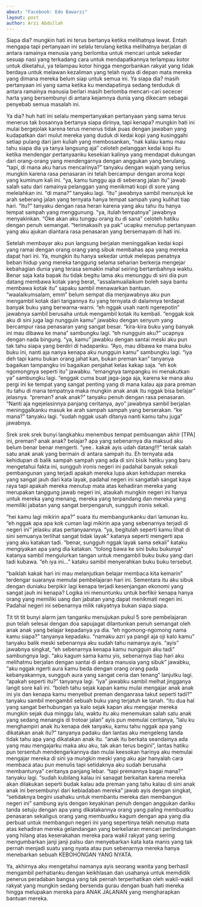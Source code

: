 ```yaml
---
about: "Facebook: Edo Bawarzi"
layout: post
author: Arzi Abdullah
---
```




Siapa dia? mungkin hati ini terus bertanya ketika melihatnya lewat. Entah mengapa tapi pertanyaan ini selalu terulang ketika melihatnya berjalan di antara ramainya menusia yang berlomba untuk mencari untuk sekedar sesuap nasi yang terkadang cara untuk mendapatkannya terlampau kotor untuk diketahui, ya telampau kotor hingga mengorbankan rakyat yang tidak berdaya untuk melawan kezaliman yang telah nyata di depan mata mereka yang dimana mereka belum siap untuk semua ini. Ya siapa dia? masih pertanyaan ini yang sama ketika ku mendapatinya sedang terduduk di antara ramainya manusia berlari masih berlomba mencari-cari sececer harta yang bersembunyi di antara kejamnya dunia yang dikecam sebagai penyebab semua masalah ini.



Ya dia? huh hati ini selalu mempertanyakan pertanyaan yang sama terus menerus tak bosannya bertanya siapa dirinya, tapi kenapa? mungkin hati ini mulai bergejolak karena terus menerus tidak puas dengan jawaban yang kudapatkan dari mulut mereka yang duduk di kedai kopi yang kusinggahi setiap pulang dari jam kuliah yang membosankan, “nak kalau kamu mau tahu siapa dia ya tanya langsung aja” celoteh pelanggan kedai kopi itu ketika mendengar pertanyaanku kesekian kalinya yang mendapat dukungan dari orang-orang yang mendengarnya dengan anggukan yang berulang. “tapi, di mana aku harus mencarinya?” tanyaku dengan wajah yang serius mungkin karena rasa penasaran ini telah bercampur dengan aroma kopi yang kuminum kali ini. “ya, kamu tunggu aja di seberang jalan itu” jawab salah satu dari ramainya pelanggan yang menikmati kopi di sore yang melelahkan ini. “di mana?” tanyaku lagi. “itu” jawabnya sambil menunjuk ke arah seberang jalan yang ternyata hanya tempat sampah yang kulihat tiap hari. “itu?” tanyaku dengan rasa heran karena yang aku tahu itu hanya tempat sampah yang menggunung. “ya, itulah tempatnya” jawabnya menyakinkan. “Oke akan aku tunggu orang itu di sana” celoteh hatiku dengan penuh semangat. “terimakasih ya pak” ucapku menutup pertanyaan yang aku ajukan diantara rasa penasaran yang bersemayam di hati ini.



Setelah membayar aku pun langsung berjalan meninggalkan kedai kopi yang ramai dengan orang orang yang sibuk membahas apa yang mereka dapat hari ini. Ya, mungkin itu hanya sekedar untuk melepas penatnya beban hidup yang mereka tanggung selama seharian berkerja mengejar kebahagian dunia yang terasa semakin mahal seiring bertambahnya waktu. Benar saja kata bapak itu tidak begitu lama aku menunggu di sini dia pun datang membawa kotak yang berat, “assalamuailaikum boleh saya bantu membawa kotak itu” sapaku sambil menawarkan bantuan. “waalaikumsalam, emm” belum sempat dia menjawabnya aku pun mengambil kotak dari tangannya itu yang ternyata di dalamnya terdapat banyak buku yang berwarna-warni. “eh nggak usah nanti ngerepotin” jawabnya sambil berusaha untuk mengambil kotak itu kembali. “enggak kok aku di sini juga lagi nungguin kamu” jawabku dengan senyum yang bercampur rasa penasaran yang sangat besar. “kira-kira buku yang banyak ini mau dibawa ke mana” sambungku lagi. “eh nungguin aku?” ucapnya dengan nada bingung. “ya, kamu” jawabku dengan santai meski aku pun tak tahu siapa yang berdiri di hadapanku. “Ayo, mau dibawa ke mana buku buku ini, nanti aja nanya kenapa aku nungguin kamu” sambungku lagi. “iya deh tapi kamu bukan orang jahat kan, bukan preman kan” tanyanya bagaikan tampangku ini bagaikan penjahat kelas kakap saja. “eh kok ngomongnya seperti itu” jawabku. “emangnya tampangku ini menakutkan ya” sambungku lagi. “enggak cuma buat jaga-jaga aja, karena ke mana aku pergi ini ke tempat yang sangat penting yang di mana kalau aja para preman itu tahu di mana tempatnya maka mungkin anak anak itu nggak bisa belajar” jelasnya. “preman? anak anak?” tanyaku penuh dengan rasa penasaran. “Nanti aja ngejelasinnya panjang ceritanya, ayo” jawabnya sambil berjalan meninggalkanku masuk ke arah sampah sampah yang berserakan. “ke mana?” tanyaku lagi. “sudah nggak usah ditanya nanti kamu tahu juga” jawabnya.





 

Srek srek srek bunyi langkahku menembus tempat pembuangan akhir [TPA] ini, preman? anak anak? belajar? apa yang sebenarnya dia maksud aku belum benar benar mengerti. “yee.. kakak ayis udah datang!!!” teriak salah satu anak anak yang bermain di antara sampah itu. Eh ternyata ada kehidupan di balik sampah sampah yang ada di sini bisik hatiku yang baru mengetahui fakta ini, sungguh ironis negeri ini padahal banyak sekali pembangunan yang terjadi apakah mereka lupa akan kehidupan mereka yang sangat jauh dari kata layak, padahal negeri ini sangatlah sangat kaya raya tapi apakah mereka menutup mata atas kehadiran mereka yang merupakan tanggung jawab negeri ini, ataukah mungkin negeri ini hanya untuk mereka yang menang, mereka yang terpandang dan mereka yang memiliki jabatan yang sangat berpengaruh, sungguh ironis sekali.



“hei kamu lagi mikirin apa?” suara itu membangunkanku dari lamunan ku. “eh nggak apa apa kok cuman lagi mikirin apa yang sebenarnya terjadi di negeri ini” jelasku atas pertanyaannya. “ya, begitulah seperti kamu lihat di sini semuanya terlihat sangat tidak layak” katanya seperti mengerti apa yang aku katakan tadi. “benar, sungguh nggak layak sama sekali” kataku mengiyakan apa yang dia katakan. “tolong bawa ke sini buku bukunya” katanya sambil mengulurkan tangan untuk mengambil buku buku yang dari tadi kubawa. “eh iya ini…” kataku sambil menyerahkan buku buku tersebut.



“baiklah kakak hari ini mau melanjutkan belajar membaca kita kemarin” terdengar suaranya memulai pembelajaran hari ini. Sementara itu aku sibuk dengan duniaku berpikir lagi kenapa terjadi kesenjangan ekonomi yang sangat jauh ini kenapa? Logika ini menuntunku untuk berfikir kenapa hanya orang yang memiliki uang dan jabatan yang dapat menikmati negeri ini. Padahal negeri ini sebenarnya milik rakyatnya bukan siapa siapa.



Tit tit tit bunyi alarm jam tanganku menujukan pukul 5 sore pembelajaran pun telah selesai dengan doa sapujagat dilantunkan penuh semangat oleh anak anak yang belajar kepadanya ya dia. “eh ngomong-ngomong nama kamu siapa?” tanyanya kepadaku. “namaku azri ya pangil aja oji kalo kamu” tanyaku balik meski sebenarnya aku sudah tahu namanya ayis. “ayis” jawabnya singkat, “eh sebenarnya kenapa kamu nungguin aku tadi” sambungnya lagi. “aku kagum sama kamu yis, sebenarnya tiap hari aku melihatmu berjalan dengan santai di antara manusia yang sibuk” jawabku, “aku nggak ngerti aura kamu beda dengan orang orang pada kebanyakannya, sungguh aura yang sangat ceria dan tenang” lanjutku lagi. “apakah seperti itu?” tanyanya lagi. “iya” jawabku sambil melhat jingganya langit sore kali ini. “boleh tahu sejak kapan kamu mulai mengajar anak anak ini yis dan kenapa kamu menyebut preman denganrasa takut seperti tadi?” tanyaku sambil mengambil sebuah buku yang terjatuh ke tanah. “itu dua hal yang sangat berhubungan ya kalo sejak kapan aku mengajar mereka mungkin sejak dua minggu lalu, waktu itu aku menemukan salah satu anak yang sedang menangis di trotoar jalan” ayis pun memulai ceritanya, “lalu ku menghampiri anak itu kenapa dek tanyaku, kamu tahu nggak apa yang dikatakan anak itu?” tanyanya padaku dan lantas aku mengeleng tanda tidak tahu apa yang dikatakan anak itu. “anak itu berkata seandainya ada yang mau mengajarku maka aku aku, tak akan terus begini”, lantas hatiku pun tersentuh mendengarkannya dan mulai keesokan harinya aku memulai mengajar mereka di sini ya mungkin meski yang aku ajar hanyalah cara membaca atau pun menulis tapi setidaknya aku sudah berusaha membantunya” ceritanya panjang lebar. “tapi premannya bagai mana?” tanyaku lagi. “sudah kubilang kalau ini sanagat berkaitan karena mereka akan dilakukan seperti budak kalau ada preman yang tahu kalau di sini anak anak ini bersembunyi dari kebiadaban mereka” jawab ayis dengan singkat, “setidaknya begini usahaku untuk membantu mereka dan membangun negeri ini” sambung ayis dengan keyakinan penuh dengan anggukan dariku tanda setuju dengan apa yang dikatakannya orang yang paling membuatku penasaran sekaligus orang yang membuatku kagum dengan apa yang dia perbuat untuk membangun negeri ini yang sepertinya telah nenutup mata atas kehadiran mereka gelandangan yang berkeliaran mencari perlindungan yang hilang atas keserakahan mereka para wakil rakyat yang sering mengumbarkan janji janji palsu dan menyebarkan kata kata manis yang tak pernah menjadi suatu yang nyata atau pun sebenarnya mereka hanya menebarkan sebuah KEBOHONGAN YANG NYATA.



Ya, akhirnya aku mengetahui namanya ayis seorang wanita yang berhasil mengambil perhatianku dengan keikhlasan dan usahanya untuk memdidik penerus peradaban bangsa yang tak pernah terperhatikan oleh wakil-wakil rakyat yang mungkin sedang bersenda gurau dengan buah hati mereka hingga melupakan mereka para ANAK JALANAN yang mengharapkan bantuan mereka.